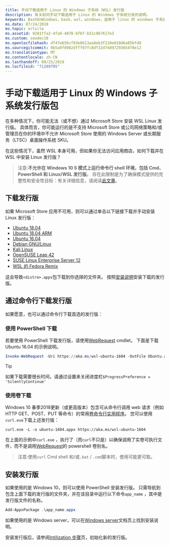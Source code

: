 ```yaml
---
title: 手动下载适用于 Linux 的 Windows 子系统（WSL）发行版
description: 有关如何手动下载适用于 Linux 的 Windows 子系统分发的说明。
keywords: BashOnWindows，bash，wsl，windows，适用于 linux 的 windows 子系统，WSL，windows 子系统，发行版，ubuntu，openSUSE，SLES，debian，kali
ms.date: 07/24/2018
ms.topic: article
ms.assetid: 9281ffa2-4fa9-4078-bf6f-b51c967617e3
ms.custom: seodec18
ms.openlocfilehash: df47e656cf83e0b13aa8eb3f210e010d6a85bfd8
ms.sourcegitcommit: 0b5a9f8982dfff07fc8df32d74d97293654f8e12
ms.translationtype: MT
ms.contentlocale: zh-CN
ms.lasthandoff: 09/25/2019
ms.locfileid: "71269795"
---
```

# <a name="manually-download-windows-subsystem-for-linux-distro-packages"></a>手动下载适用于 Linux 的 Windows 子系统发行版包

在多种情况下，你可能无法（或不想）通过 Microsoft Store 安装 WSL Linux 发行版。 具体而言，你可能运行的是不支持 Microsoft Store 或公司网络策略和/或管理员在你的环境中不允许 Microsoft Store 使用的 Windows Server 或长期服务（LTSC）桌面操作系统 SKU。

在这些情况下，虽然 WSL 本身可用，但如果你无法访问应用商店，如何下载并在 WSL 中安装 Linux 发行版？

> 注意:**不允许在 Windows 10 S 模式上运行命令行 shell 环境，包括 Cmd、PowerShell 和 Linux/WSL 发行版**。 存在此限制是为了确保模式提供的完整性和安全性目标：有关详细信息，请阅读[此文章](https://blogs.msdn.microsoft.com/commandline/2017/05/18/will-linux-distros-run-on-windows-10-s/)。

## <a name="downloading-distros"></a>下载发行版

如果 Microsoft Store 应用不可用，则可以通过单击以下链接下载并手动安装 Linux 发行版：
* [Ubuntu 18.04](https://aka.ms/wsl-ubuntu-1804)
* [Ubuntu 18.04 ARM](https://aka.ms/wsl-ubuntu-1804-arm)
* [Ubuntu 16.04](https://aka.ms/wsl-ubuntu-1604)
* [Debian GNU/Linux](https://aka.ms/wsl-debian-gnulinux)
* [Kali Linux](https://aka.ms/wsl-kali-linux-new)
* [OpenSUSE Leap 42](https://aka.ms/wsl-opensuse-42)
* [SUSE Linux Enterprise Server 12](https://aka.ms/wsl-sles-12)
* [WSL 的 Fedora Remix](https://github.com/WhitewaterFoundry/WSLFedoraRemix/releases/)

这会导致`<distro>.appx`包下载到你选择的文件夹。 按照[安装说明](#installing-your-distro)安装下载的发行版。

## <a name="downloading-distros-via-the-command-line"></a>通过命令行下载发行版
如果愿意，也可以通过命令行下载首选的发行版：

 ### <a name="download-using-powershell"></a>使用 PowerShell 下载
 若要使用 PowerShell 下载发行版，请使用[WebRequest](https://msdn.microsoft.com/powershell/reference/5.1/microsoft.powershell.utility/invoke-webrequest) cmdlet。 下面是下载 Ubuntu 16.04 的示例说明。

```powershell
Invoke-WebRequest -Uri https://aka.ms/wsl-ubuntu-1604 -OutFile Ubuntu.appx -UseBasicParsing
```

> [!TIP]
> 如果下载需要很长时间，请通过设置来关闭进度栏`$ProgressPreference = 'SilentlyContinue'`

### <a name="download-using-curl"></a>使用卷下载
Windows 10 春季2018更新（或更高版本）包含可从命令行调用 web 请求（例如 HTTP GET、POST、PUT 等命令）的常用[卷命令行实用程序](https://curl.haxx.se/)。 您可以使用`curl.exe`下载上述发行版：

```console
curl.exe -L -o ubuntu-1604.appx https://aka.ms/wsl-ubuntu-1604
```

在上面的示例中`curl.exe` ，执行了（而`curl`不只是）以确保调用了实卷可执行文件，而不是调用[WebRequest](https://docs.microsoft.com/en-us/powershell/module/microsoft.powershell.utility/invoke-webrequest?view=powershell-6)的 powershell 卷别名。

> 注意:使用`curl` Cmd shell 和/或`.bat`  /  `.cmd`脚本时，使用可能更可取。

## <a name="installing-your-distro"></a>安装发行版
如果使用的是 Windows 10，则可以使用 PowerShell 安装发行版。 只需导航到包含上面下载的发行版的文件夹，并在该目录中运行以下命令`app_name` ，其中是发行版文件的名称。  
```Powershell
Add-AppxPackage .\app_name.appx
```

如果使用的是 Windows server，可以在[Windows server](install-on-server.md)文档页上找到安装说明。

安装发行版后，请参阅[Intilization 步骤](initialize-distro.md)页，初始化新的发行版。
